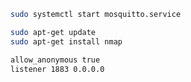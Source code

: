 ```bash
sudo systemctl start mosquitto.service

sudo apt-get update
sudo apt-get install nmap
```

```txt
allow_anonymous true
listener 1883 0.0.0.0
```